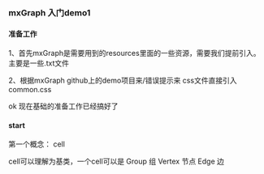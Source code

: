 ### mxGraph 入门demo1

#### 准备工作

1、首先mxGraph是需要用到的resources里面的一些资源，需要我们提前引入。主要是一些.txt文件

2、根据mxGraph github上的demo项目来/错误提示来 css文件直接引入common.css

ok 现在基础的准备工作已经搞好了

#### start

第一个概念： cell

cell可以理解为基类，一个cell可以是 Group 组  Vertex 节点  Edge 边

